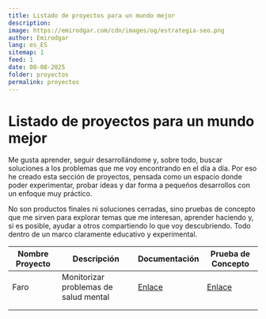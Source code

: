 ```yaml
---
title: Listado de proyectos para un mundo mejor
description: 
image: https://emirodgar.com/cdn/images/og/estrategia-seo.png
author: Emirodgar
lang: es_ES
sitemap: 1
feed: 1
date: 08-08-2025
folder: proyectos
permalink: proyectos
---
```


# Listado de proyectos para un mundo mejor

Me gusta aprender, seguir desarrollándome y, sobre todo, buscar soluciones a los problemas que me voy encontrando en el día a día. Por eso he creado esta sección de proyectos, pensada como un espacio donde poder experimentar, probar ideas y dar forma a pequeños desarrollos con un enfoque muy práctico.

No son productos finales ni soluciones cerradas, sino pruebas de concepto que me sirven para explorar temas que me interesan, aprender haciendo y, si es posible, ayudar a otros compartiendo lo que voy descubriendo. Todo dentro de un marco claramente educativo y experimental.

| Nombre Proyecto | Descripción                          | Documentación | Prueba de Concepto |
|-----------------|--------------------------------------|----------------|---------------------|
| Faro            | Monitorizar problemas de salud mental | [Enlace](https://emirodgar.es/faro-monitorizacion-salud-mental)    | [Enlace](https://emirodgar.es/proyectos/faro/)         |
|                 |                                      |                |                     |
|                 |                                      |                |                     |

